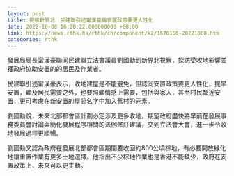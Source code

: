 ```yaml
---
layout: post
title: 視察新界北　民建聯引述甯漢豪稱安置政策要更人性化
date: 2022-10-08 16:20:22.000000000 +08:00
link: https://news.rthk.hk/rthk/ch/component/k2/1670156-20221008.htm
categories: rthk
---
```


發展局局長甯漢豪聯同民建聯立法會議員劉國勳到新界北視察，探訪受收地影響並獲政府協助安置的的居民及作業者。

民建聯引述甯漢豪表示，收地建屋是不能避免，但認同安置政策要更人性化，提早安置，顧及居民需要之外，也要照顧情感上需要，包括與家人，甚至村民鄰近安置，更可考慮在新安置的屋邨名字中加入舊村的元素。

劉國勳說，未來北部都會區計劃必定涉及更多收地，期望政府盡快將早前在發展事務委員會討論與簡化發展程序相關的法例修訂建議，交到立法會大會，進一步令收地發展過程更順暢。

劉國勳又認為政府在發展北部都會區期間要收回約800公頃棕地，有必要開放綠化地讓重置作業有更多土地選擇。他指出不少棕地作業也是香港不能缺少，政府在安置政策上，未來可以更主動。
